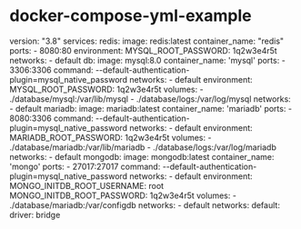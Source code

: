# docker-compose-yml-example

version: "3.8"
services:
    redis:
        image: redis:latest
        container_name: "redis"
        ports:
            - 8080:80
        environment:
          MYSQL_ROOT_PASSWORD: 1q2w3e4r5t
        networks:
          - default
    db:
      image: mysql:8.0
      container_name: 'mysql'
      ports:
         - 3306:3306
      command: --default-authentication-plugin=mysql_native_password
      networks:
          - default
      environment:
            MYSQL_ROOT_PASSWORD: 1q2w3e4r5t 
        volumes:
          - ./database/mysql:/var/lib/mysql
          - ./database/logs:/var/log/mysql
        networks:
            - default
    mariadb:
      image: mariadb:latest
      container_name: 'mariadb'
      ports:
         - 8080:3306
      command: --default-authentication-plugin=mysql_native_password
      networks:
          - default
      environment:
            MARIADB_ROOT_PASSWORD: 1q2w3e4r5t 
        volumes:
          - ./database/mariadb:/var/lib/mariadb
          - ./database/logs:/var/log/mariadb
        networks:
            - default
    mongodb:
      image: mongodb:latest
      container_name: 'mongo'
      ports:
         - 27017:27017
      command: --default-authentication-plugin=mysql_native_password
      networks:
          - default
      environment:
        MONGO_INITDB_ROOT_USERNAME: root
        MONGO_INITDB_ROOT_PASSWORD: 1q2w3e4r5t
        volumes:
          - ./database/mariadb:/var/configdb
        networks:
            - default
networks:
    default:
        driver: bridge
